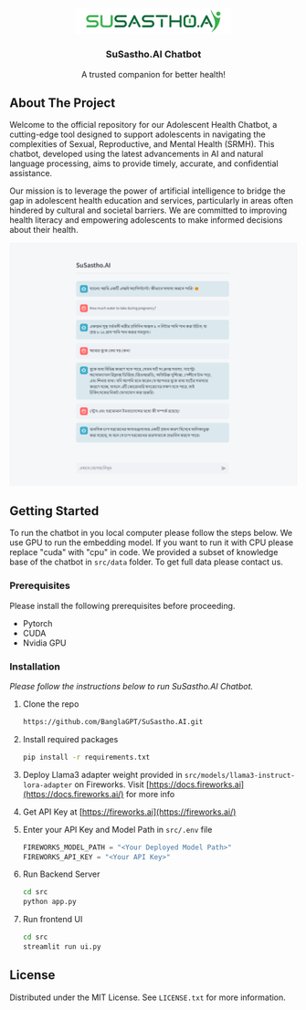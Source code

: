 <!-- Improved compatibility of back to top link: See: https://github.com/othneildrew/Best-README-Template/pull/73 -->
<a id="readme-top"></a>
<!--
*** Thanks for checking out the Best-README-Template. If you have a suggestion
*** that would make this better, please fork the repo and create a pull request
*** or simply open an issue with the tag "enhancement".
*** Don't forget to give the project a star!
*** Thanks again! Now go create something AMAZING! :D
-->



<!-- PROJECT SHIELDS -->
<!--
*** I'm using markdown "reference style" links for readability.
*** Reference links are enclosed in brackets [ ] instead of parentheses ( ).
*** See the bottom of this document for the declaration of the reference variables
*** for contributors-url, forks-url, etc. This is an optional, concise syntax you may use.
*** https://www.markdownguide.org/basic-syntax/#reference-style-links
-->


<!-- PROJECT LOGO -->
<br />
<div align="center">
  <a href="https://github.com/othneildrew/Best-README-Template">
    <img src="images/susastho.png" alt="Logo" width="274">
  </a>

  <h3 align="center">SuSastho.AI Chatbot</h3>

  <p align="center">
    A trusted companion for better health!
  </p>
</div>





<!-- ABOUT THE PROJECT -->
## About The Project

Welcome to the official repository for our Adolescent Health Chatbot, a cutting-edge tool designed to support adolescents in navigating the complexities of Sexual, Reproductive, and Mental Health (SRMH). This chatbot, developed using the latest advancements in AI and natural language processing, aims to provide timely, accurate, and confidential assistance.

Our mission is to leverage the power of artificial intelligence to bridge the gap in adolescent health education and services, particularly in areas often hindered by cultural and societal barriers. We are committed to improving health literacy and empowering adolescents to make informed decisions about their health.

[![Product Name Screen Shot][product-screenshot]](https://example.com)



<!-- GETTING STARTED -->
## Getting Started
To run the chatbot in you local computer please follow the steps below. We use GPU to run the embedding model. If you want to run it with CPU please replace "cuda" with "cpu" in code. We provided a subset of knowledge base of the chatbot in `src/data` folder. To get full data please contact us.

### Prerequisites
Please install the following prerequisites before proceeding.
* Pytorch
* CUDA
* Nvidia GPU


### Installation

_Please follow the instructions below to run SuSastho.AI Chatbot._


1. Clone the repo

   ```sh
   https://github.com/BanglaGPT/SuSastho.AI.git
   ```
   
2. Install required packages

   ```sh
   pip install -r requirements.txt
   ```
   
4. Deploy Llama3 adapter weight provided in `src/models/llama3-instruct-lora-adapter` on Fireworks. Visit [https://docs.fireworks.ai](https://docs.fireworks.ai/) for more info

3. Get API Key at [https://fireworks.ai](https://fireworks.ai/)

3. Enter your API Key and Model Path in `src/.env` file

   ```python
   FIREWORKS_MODEL_PATH = "<Your Deployed Model Path>"
   FIREWORKS_API_KEY = "<Your API Key>"
   ```
   
4. Run Backend Server
   ```sh
   cd src
   python app.py
   ```
   
4. Run frontend UI
   ```sh
   cd src
   streamlit run ui.py
   ```

<!-- LICENSE -->
## License

Distributed under the MIT License. See `LICENSE.txt` for more information.


[product-screenshot]: images/screenshot.png